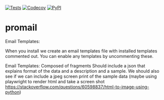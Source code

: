 [![Tests](https://github.com/trafire/promail/workflows/Tests/badge.svg)](https://github.com/trafire/promail/actions?workflow=Tests)
[![Codecov](https://codecov.io/gh/trafire/promail/branch/master/graph/badge.svg)](https://codecov.io/gh/trafire/promail)
[![PyPI](https://img.shields.io/pypi/v/hypermodern-python.svg)](https://pypi.org/project/hypermodern-python/)
# promail

Email Templates:

 When you install we create an email templates file with installed templates commented out. You can enable any templates by uncommenting these.

Email Templates:
    Composed of fragments
    Should include a json that explains format of the data and a description and a sample. We should also see if we can include a jpeg screen print of the sample data (maybe using playwright to render html and take a screen shot https://stackoverflow.com/questions/60598837/html-to-image-using-python)
